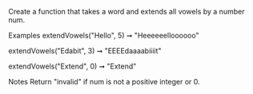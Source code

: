 Create a function that takes a word and extends all vowels by a number num.

Examples
extendVowels("Hello", 5) ➞ "Heeeeeelloooooo"

extendVowels("Edabit", 3) ➞ "EEEEdaaaabiiiit"

extendVowels("Extend", 0) ➞ "Extend"

Notes
Return "invalid" if num is not a positive integer or 0.